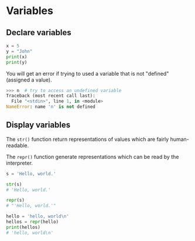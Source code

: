 # Variables

## Declare variables

```py
x = 5
y = "John"
print(x)
print(y)
```

You will get an error if trying to used a variable that is not "defined" (assigned a value).

```py
>>> n  # try to access an undefined variable
Traceback (most recent call last):
  File "<stdin>", line 1, in <module>
NameError: name 'n' is not defined
```


## Display variables

The `str()` function return representations of values which are fairly human-readable.

The `repr()` function generate representations which can be read by the interpreter.

```py
s = 'Hello, world.'

str(s)
# 'Hello, world.'

repr(s)
# "'Hello, world.'"

hello = 'hello, world\n'
hellos = repr(hello)
print(hellos)
# 'hello, world\n'
```
